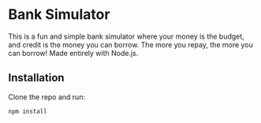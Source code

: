 # Bank Simulator

This is a fun and simple bank simulator where your money is the budget, and credit is the money you can borrow. The more you repay, the more you can borrow! Made entirely with Node.js.

## Installation

Clone the repo and run:

```bash
npm install
